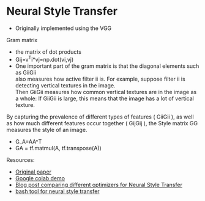 # Neural Style Transfer

* Originally implemented using the VGG

Gram matrix
* the matrix of dot products
* Gij=v<sup>T</sup>i*vj=np.dot(vi,vj)
* One important part of the gram matrix is that the diagonal elements such as  GiiGii  
  also measures how active filter  ii  is. For example, suppose filter  ii  is detecting vertical textures in the image.  
  Then  GiiGii  measures how common vertical textures are in the image as a whole: If  GiiGii  is large, this means that the image has a lot of vertical texture.

By capturing the prevalence of different types of features ( GiiGii ), as well as how much different features occur together ( GijGij ), the Style matrix  GG  measures the style of an image.
* G_A=AA^T
* GA = tf.matmul(A, tf.transpose(A))

Resources:
* [Original paper](https://arxiv.org/abs/1508.06576)
* [Google colab demo](https://colab.research.google.com/github/tensorflow/models/blob/master/research/nst_blogpost/4_Neural_Style_Transfer_with_Eager_Execution.ipynb#scrollTo=dzJTObpsO3TZ)
* [Blog post comparing different optimizers for Neural Style Transfer](https://blog.slavv.com/picking-an-optimizer-for-style-transfer-86e7b8cba84b)
* [bash tool for neural style transfer](https://github.com/cysmith/neural-style-tf)
